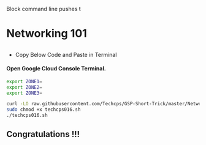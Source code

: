 Block command line pushes t
# Networking 101


## 

- Copy Below Code and Paste in Terminal

#### Open Google Cloud Console Terminal.


```bash
export ZONE1=
export ZONE2=
export ZONE3=

curl -LO raw.githubusercontent.com/Techcps/GSP-Short-Trick/master/Networking%20101/techcps016.sh
sudo chmod +x techcps016.sh
./techcps016.sh
```



## Congratulations !!!

